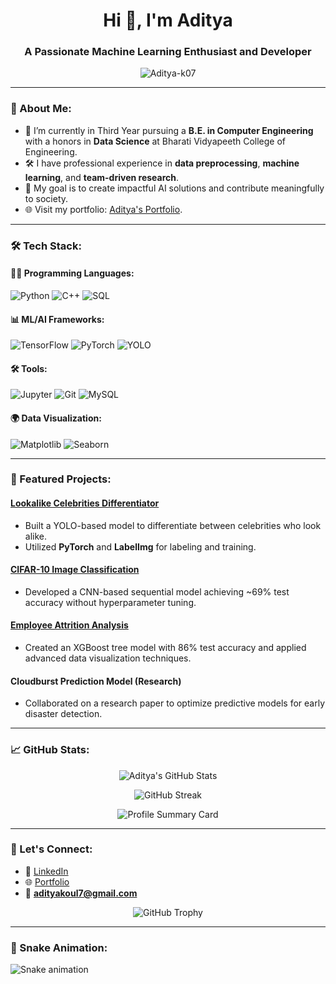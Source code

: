 <h1 align="center">Hi 👋, I'm Aditya</h1>
<h3 align="center">A Passionate Machine Learning Enthusiast and Developer</h3>

<p align="center">
  <img src="https://komarev.com/ghpvc/?username=Aditya-k07&label=Profile%20views&color=0e75b6&style=flat" alt="Aditya-k07" />
</p>

---

### 🚀 About Me:
- 🌱 I’m currently in Third Year pursuing a **B.E. in Computer Engineering** with a honors in **Data Science** at Bharati Vidyapeeth College of Engineering.
- 🛠️ I have professional experience in **data preprocessing**, **machine learning**, and **team-driven research**.
- 🎯 My goal is to create impactful AI solutions and contribute meaningfully to society.
- 🌐 Visit my portfolio: [Aditya's Portfolio](https://ak-portfolio-42i7d2h5j-aditya-k7ls-projects.vercel.app/).

---

### 🛠️ Tech Stack:
#### 👨‍💻 Programming Languages:
![Python](https://img.shields.io/badge/Python-3670A0?style=for-the-badge&logo=python&logoColor=ffdd54)
![C++](https://img.shields.io/badge/C++-00599C?style=for-the-badge&logo=cplusplus&logoColor=white)
![SQL](https://img.shields.io/badge/SQL-316192?style=for-the-badge&logo=sqlite&logoColor=white)

#### 📊 ML/AI Frameworks:
![TensorFlow](https://img.shields.io/badge/TensorFlow-FF6F00?style=for-the-badge&logo=tensorflow&logoColor=white)
![PyTorch](https://img.shields.io/badge/PyTorch-EE4C2C?style=for-the-badge&logo=pytorch&logoColor=white)
![YOLO](https://img.shields.io/badge/YOLO-F36D00?style=for-the-badge&logo=yolo&logoColor=white)

#### 🛠️ Tools:
![Jupyter](https://img.shields.io/badge/Jupyter-F37626?style=for-the-badge&logo=jupyter&logoColor=white)
![Git](https://img.shields.io/badge/Git-F05032?style=for-the-badge&logo=git&logoColor=white)
![MySQL](https://img.shields.io/badge/MySQL-005C84?style=for-the-badge&logo=mysql&logoColor=white)

#### 🌍 Data Visualization:
![Matplotlib](https://img.shields.io/badge/Matplotlib-3776AB?style=for-the-badge&logo=python&logoColor=white)
![Seaborn](https://img.shields.io/badge/Seaborn-2E4C88?style=for-the-badge&logoColor=white)

---

### 🌟 Featured Projects:
#### **[Lookalike Celebrities Differentiator](https://github.com/Aditya-k07/lookalike-celeb-differentiator-YOLO)**
- Built a YOLO-based model to differentiate between celebrities who look alike.
- Utilized **PyTorch** and **LabelImg** for labeling and training.

#### **[CIFAR-10 Image Classification](https://github.com/Aditya-k07/ImgclassifierCNN)**
- Developed a CNN-based sequential model achieving ~69% test accuracy without hyperparameter tuning.

#### **[Employee Attrition Analysis](https://github.com/Aditya-k07/employee_attritionXgB)**
- Created an XGBoost tree model with 86% test accuracy and applied advanced data visualization techniques.

#### **Cloudburst Prediction Model (Research)**  
- Collaborated on a research paper to optimize predictive models for early disaster detection.

---

### 📈 GitHub Stats:
<p align="center">
  <img src="https://github-readme-stats.vercel.app/api?username=Aditya-k07&show_icons=true&theme=radical" alt="Aditya's GitHub Stats" />
</p>

<p align="center">
  <img src="https://github-readme-streak-stats.herokuapp.com/?user=Aditya-k07&theme=radical" alt="GitHub Streak" />
</p>

<p align="center">
  <img src="https://github-profile-summary-cards.vercel.app/api/cards/profile-details?username=Aditya-k07&theme=radical" alt="Profile Summary Card" />
</p>

---

### 🤝 Let's Connect:
- 💼 [LinkedIn](http://www.linkedin.com/in/aditya-koul-2b17b3263)
- 🌐 [Portfolio](https://ak-portfolio-42i7d2h5j-aditya-k7ls-projects.vercel.app/)
- 📧 **adityakoul7@gmail.com**

<p align="center">
  <img src="https://github-profile-trophy.vercel.app/?username=Aditya-k07&theme=radical" alt="GitHub Trophy" />
</p>

---

### 🐍 Snake Animation:
![Snake animation](https://github.com/Aditya-k07/Aditya-k07/blob/output/dist/snake.svg)
